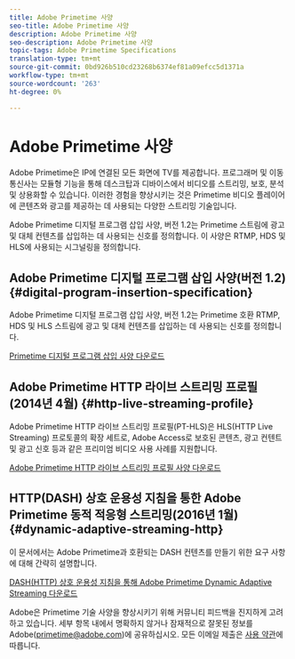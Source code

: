 ```yaml
---
title: Adobe Primetime 사양
seo-title: Adobe Primetime 사양
description: Adobe Primetime 사양
seo-description: Adobe Primetime 사양
topic-tags: Adobe Primetime Specifications
translation-type: tm+mt
source-git-commit: 0bd926b510cd23268b6374ef81a09efcc5d1371a
workflow-type: tm+mt
source-wordcount: '263'
ht-degree: 0%

---
```



# Adobe Primetime 사양

Adobe Primetime은 IP에 연결된 모든 화면에 TV를 제공합니다. 프로그래머 및 이동통신사는 모듈형 기능을 통해 데스크탑과 디바이스에서 비디오를 스트리밍, 보호, 분석 및 상용화할 수 있습니다. 이러한 경험을 향상시키는 것은 Primetime 비디오 플레이어에 콘텐츠와 광고를 제공하는 데 사용되는 다양한 스트리밍 기술입니다.

Adobe Primetime 디지털 프로그램 삽입 사양, 버전 1.2는 Primetime 스트림에 광고 및 대체 컨텐츠를 삽입하는 데 사용되는 신호를 정의합니다. 이 사양은 RTMP, HDS 및 HLS에 사용되는 시그널링을 정의합니다.

## Adobe Primetime 디지털 프로그램 삽입 사양(버전 1.2) {#digital-program-insertion-specification}

Adobe Primetime 디지털 프로그램 삽입 사양, 버전 1.2는 Primetime 호환 RTMP, HDS 및 HLS 스트림에 광고 및 대체 컨텐츠를 삽입하는 데 사용되는 신호를 정의합니다.

[Primetime 디지털 프로그램 삽입 사양 다운로드](assets/PrimetimeDigitalProgramInsertionSignalingSpecification.pdf)

## Adobe Primetime HTTP 라이브 스트리밍 프로필(2014년 4월) {#http-live-streaming-profile}

Adobe Primetime HTTP 라이브 스트리밍 프로필(PT-HLS)은 HLS(HTTP Live Streaming) 프로토콜의 확장 세트로, Adobe Access로 보호된 콘텐츠, 광고 컨텐트 및 광고 신호 등과 같은 프리미엄 비디오 사용 사례를 지원합니다.

[Adobe Primetime HTTP 라이브 스트리밍 프로필 사양 다운로드](assets/PrimetimeHLS_April2014.pdf)

## HTTP(DASH) 상호 운용성 지침을 통한 Adobe Primetime 동적 적응형 스트리밍(2016년 1월) {#dynamic-adaptive-streaming-http}

이 문서에서는 Adobe Primetime과 호환되는 DASH 컨텐츠를 만들기 위한 요구 사항에 대해 간략히 설명합니다.

[DASH(HTTP) 상호 운용성 지침을 통해 Adobe Primetime Dynamic Adaptive Streaming 다운로드](assets/PrimetimeDASH_Jan2016.pdf)

Adobe은 Primetime 기술 사양을 향상시키기 위해 커뮤니티 피드백을 진지하게 고려하고 있습니다. 세부 항목 내에서 명확하지 않거나 잠재적으로 잘못된 정보를 Adobe(primetime@adobe.com)에 공유하십시오. 모든 이메일 제출은 [사용 약관](https://www.adobe.com/legal/terms.html)에 따릅니다.

